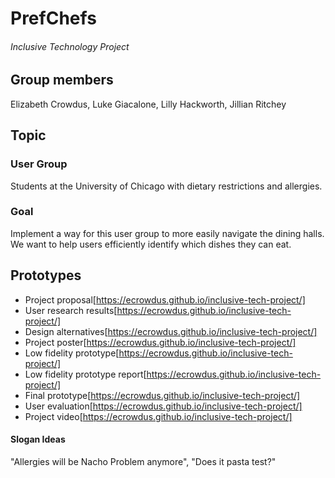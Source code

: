 PrefChefs
=========
###### Inclusive Technology Project
## Group members
Elizabeth Crowdus, Luke Giacalone, Lilly Hackworth, Jillian Ritchey

## Topic
### User Group
Students at the University of Chicago with dietary restrictions and allergies.
### Goal
Implement a way for this user group to more easily navigate the dining halls. We want to help users efficiently identify which dishes they can eat. 

## Prototypes
* Project proposal[https://ecrowdus.github.io/inclusive-tech-project/]
* User research results[https://ecrowdus.github.io/inclusive-tech-project/]
* Design alternatives[https://ecrowdus.github.io/inclusive-tech-project/]
* Project poster[https://ecrowdus.github.io/inclusive-tech-project/]
* Low fidelity prototype[https://ecrowdus.github.io/inclusive-tech-project/]
* Low fidelity prototype report[https://ecrowdus.github.io/inclusive-tech-project/]
* Final prototype[https://ecrowdus.github.io/inclusive-tech-project/]
* User evaluation[https://ecrowdus.github.io/inclusive-tech-project/]
* Project video[https://ecrowdus.github.io/inclusive-tech-project/]

#### Slogan Ideas
"Allergies will be Nacho Problem anymore", "Does it pasta test?"
